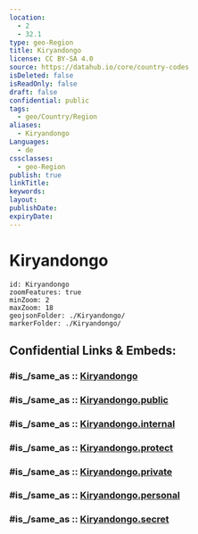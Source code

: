 ```yaml
---
location:
  - 2
  - 32.1
type: geo-Region
title: Kiryandongo
license: CC BY-SA 4.0
source: https://datahub.io/core/country-codes
isDeleted: false
isReadOnly: false
draft: false
confidential: public
tags:
  - geo/Country/Region
aliases:
  - Kiryandongo
Languages:
  - de
cssclasses:
  - geo-Region
publish: true
linkTitle:
keywords:
layout:
publishDate:
expiryDate:
---
```


# Kiryandongo

```leaflet
id: Kiryandongo
zoomFeatures: true 
minZoom: 2 
maxZoom: 18
geojsonFolder: ./Kiryandongo/
markerFolder: ./Kiryandongo/
```


## Confidential Links & Embeds: 

### #is_/same_as :: [Kiryandongo](/_Standards/Earth/Continent/Africa/Africa~Central/Uganda/regions~Uganda/Uganda~West/Kiryandongo.md) 

### #is_/same_as :: [Kiryandongo.public](/_public/Earth/Continent/Africa/Africa~Central/Uganda/regions~Uganda/Uganda~West/Kiryandongo.public.md) 

### #is_/same_as :: [Kiryandongo.internal](/_internal/Earth/Continent/Africa/Africa~Central/Uganda/regions~Uganda/Uganda~West/Kiryandongo.internal.md) 

### #is_/same_as :: [Kiryandongo.protect](/_protect/Earth/Continent/Africa/Africa~Central/Uganda/regions~Uganda/Uganda~West/Kiryandongo.protect.md) 

### #is_/same_as :: [Kiryandongo.private](/_private/Earth/Continent/Africa/Africa~Central/Uganda/regions~Uganda/Uganda~West/Kiryandongo.private.md) 

### #is_/same_as :: [Kiryandongo.personal](/_personal/Earth/Continent/Africa/Africa~Central/Uganda/regions~Uganda/Uganda~West/Kiryandongo.personal.md) 

### #is_/same_as :: [Kiryandongo.secret](/_secret/Earth/Continent/Africa/Africa~Central/Uganda/regions~Uganda/Uganda~West/Kiryandongo.secret.md)

